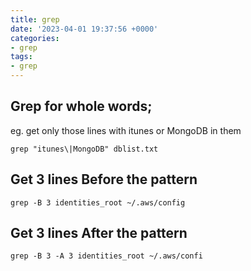 ```yaml
---
title: grep
date: '2023-04-01 19:37:56 +0000'
categories:
- grep
tags:
- grep
---
```



## Grep for whole words;

eg. get only those lines with itunes or MongoDB in them

`grep "itunes\|MongoDB" dblist.txt`

## Get 3 lines Before the pattern

`grep -B 3 identities_root ~/.aws/config`

## Get 3 lines After the pattern

`grep -B 3 -A 3 identities_root ~/.aws/confi`
